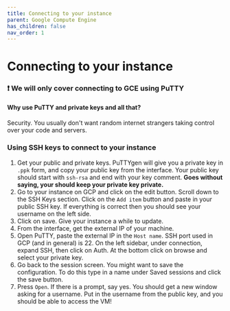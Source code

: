```yaml
---
title: Connecting to your instance
parent: Google Compute Engine
has_children: false
nav_order: 1
---
```


# Connecting to your instance

### :exclamation: We will only cover connecting to GCE using PuTTY

#### Why use PuTTY and private keys and all that?

Security. You usually don't want random internet strangers taking control over your code and servers.

### Using SSH keys to connect to your instance

1. Get your public and private keys. PuTTYgen will give you a private key in `.ppk` form, and copy your public key from the interface. Your public key should start with `ssh-rsa` and end with your key comment. **Goes without saying, your should keep your private key private.**
2. Go to your instance on GCP and click on the edit button. Scroll down to the SSH Keys section. Click on the `Add item` button and paste in your public SSH key. If everything is correct then you should see your username on the left side.
3. Click on save. Give your instance a while to update.
4. From the interface, get the external IP of your machine.
5. Open PuTTY, paste the external IP in the `Host name`. SSH port used in GCP (and in general) is 22. On the left sidebar, under connection, expand SSH, then click on Auth. At the bottom click on browse and select your private key.
6. Go back to the session screen. You might want to save the configuration. To do this type in a name under Saved sessions and click the save button.
7. Press `Open`. If there is a prompt, say yes. You should get a new window asking for a username. Put in the username from the public key, and you should be able to access the VM!
